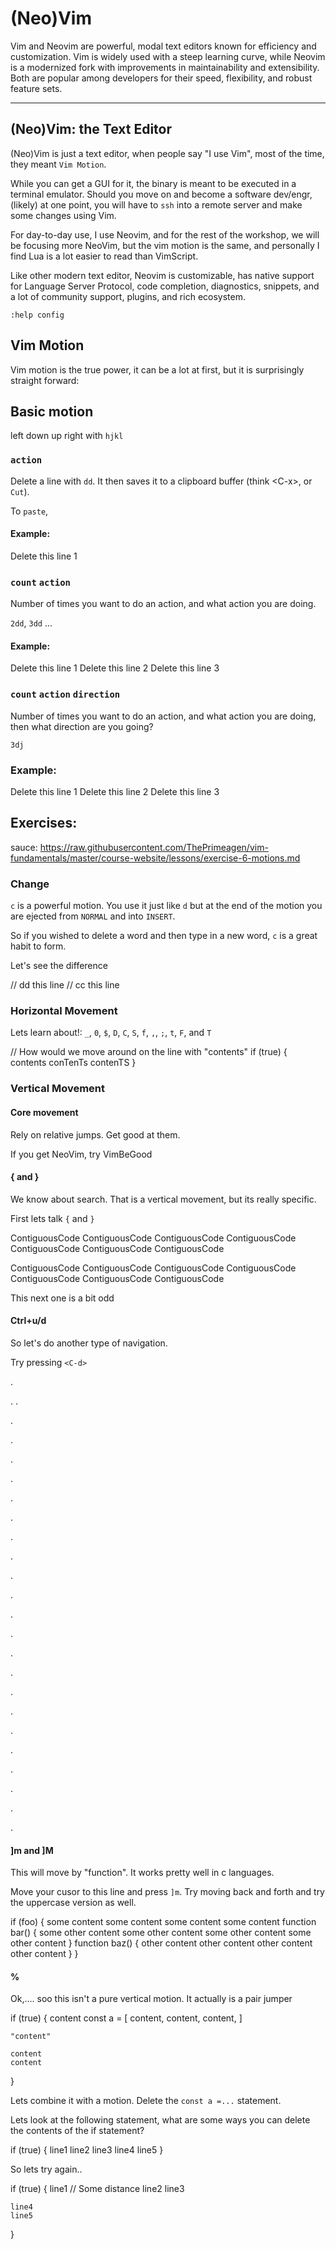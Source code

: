 # (Neo)Vim

Vim and Neovim are powerful, modal text editors known for efficiency and customization. Vim is
widely used with a steep learning curve, while Neovim is a modernized fork with improvements in
maintainability and extensibility. Both are popular among developers for their speed, flexibility,
and robust feature sets.

---

## (Neo)Vim: the Text Editor

(Neo)Vim is just a text editor, when people say "I use Vim", most of the time, they meant `Vim Motion`.

While you can get a GUI for it, the binary is meant to be executed in a terminal emulator.
Should you move on and become a software dev/engr, (likely) at one point, you will have to `ssh`
into a remote server and make some changes using Vim.

For day-to-day use, I use Neovim, and for the rest of the workshop, we will be focusing more NeoVim,
but the vim motion is the same, and personally I find Lua is a lot easier to read than VimScript.

Like other modern text editor, Neovim is customizable, has native support for Language Server Protocol,
code completion, diagnostics, snippets, and a lot of community support, plugins, and rich ecosystem.

```
:help config
```

## Vim Motion

Vim motion is the true power, it can be a lot at first, but it is surprisingly straight forward:

## Basic motion

left down up right with `hjkl`

### `action`

Delete a line with `dd`. It then saves it to a clipboard buffer
(think \<C-x>, or `Cut`).

To `paste`, <d>

#### Example:

Delete this line 1

### `count` `action`

Number of times you want to do an action, and what action you are doing.

`2dd`, `3dd` ...

#### Example:

Delete this line 1
Delete this line 2
Delete this line 3

### `count` `action` `direction`

Number of times you want to do an action, and what action you are doing, then what direction are you going?

`3dj`

### Example:

Delete this line 1
Delete this line 2
Delete this line 3

## Exercises:

sauce:
https://raw.githubusercontent.com/ThePrimeagen/vim-fundamentals/master/course-website/lessons/exercise-6-motions.md

### Change

`c` is a powerful motion. You use it just like `d` but at the end of the
motion you are ejected from `NORMAL` and into `INSERT`.

So if you wished to delete a word and then type in a new word, `c` is a great
habit to form.

Let's see the difference

// dd this line
// cc this line

### Horizontal Movement

Lets learn about!: `_`, `0`, `$`, `D`, `C`, `S`, `f`, `,`, `;`, `t`, `F`, and `T`

// How would we move around on the line with "contents"
if (true) {
contents conTenTs contenTS
}

### Vertical Movement

#### Core movement

Rely on relative jumps. Get good at them.

If you get NeoVim, try VimBeGood

#### { and }

We know about search. That is a vertical movement, but its really specific.

First lets talk `{` and `}`

ContiguousCode
ContiguousCode
ContiguousCode
ContiguousCode
ContiguousCode
ContiguousCode
ContiguousCode

ContiguousCode
ContiguousCode
ContiguousCode
ContiguousCode
ContiguousCode
ContiguousCode
ContiguousCode

This next one is a bit odd

#### Ctrl+u/d

So let's do another type of navigation.

Try pressing `<C-d>`

.

.
.

.

.

.

.

.

.

.

.

.

.

.

.

.

.

.

.

.

.

.

.

.

.

#### \]m and \]M

This will move by "function". It works pretty well in c languages.

Move your cusor to this line and press `]m`. Try moving back and forth and try
the uppercase version as well.

if (foo) {
some content
some content
some content
some content
function bar() {
some other content
some other content
some other content
some other content
}
function baz() {
other content
other content
other content
other content
}
}

#### %

Ok,.... soo this isn't a pure vertical motion. It actually is a pair jumper

if (true) {
content
const a = \[
content,
content,
content,
\]

```
"content"

content
content
```

}

Lets combine it with a motion. Delete the `const a =...` statement.

Lets look at the following statement, what are some ways you can delete the
contents of the if statement?

if (true) {
line1
line2
line3
line4
line5
}

So lets try again..

if (true) {
line1
// Some distance
line2
line3

```
line4
line5
```

}
